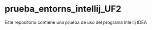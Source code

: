 # prueba_entorns_intellij_UF2
Este repositorio contiene una prueba de uso del programa Intellij IDEA
